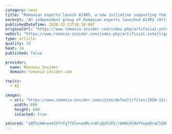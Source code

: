 ```yaml
---
category: news
title: "Romanian experts launch AI4RO, a new initiative supporting the development of artificial intelligence in RO"
excerpt: "An independent group of Romanian experts launched AI4RO (Artificial Intelligence for Romania), an initiative to support the development of artificial intelligence (AI) in the"
publishedDateTime: 2020-12-23T10:34:00Z
originalUrl: "https://www.romania-insider.com/index.php/artificial-intelligence-romania-initiative-ai4ro"
webUrl: "https://www.romania-insider.com/index.php/artificial-intelligence-romania-initiative-ai4ro"
type: article
quality: 34
heat: 34
published: false

provider:
  name: Romania Insider
  domain: romania-insider.com

topics:
  - AI

images:
  - url: "https://www.romania-insider.com/sites/default/files/2020-12/ai4ro_-_photo_from_press_release.jpeg"
    width: 800
    height: 600
    isCached: true

secured: "yDP1vkW+wx42XfnYy7fXle+pxMs+LWlsQzFiP2/rbKNx3G9UYfwqaDraClQOmjUTxFp92jleXiEA+cV9xv1gUqAPLhogqTDmciKQ6sU8IkrFzowNt7EI0STAQ14+pLbJF4B4WuxgEYKJd1t7FWre4kKHisywg3lLTmzWfcDp2Wg1E5PTRm2uvO/jlP2/Tg+1jicAzMTZbvrUG+8P+N8EgdKAqxY/Hwu+jrcMbjq6lwLtuukuDP1LbWqO8osZipMKDs8V+cAYB5UtTa9DRNiNCcnS4J/J+/kAoqWC22Dqzm+aRi//b2V3Qy/U2GRm4uMHkUxWHpLfFTNVa3rMKP12JODpqmpCofyG/rO7eomEXEc=;fkJsUMw4dsUxvlr7FEo7gw=="
---
```


